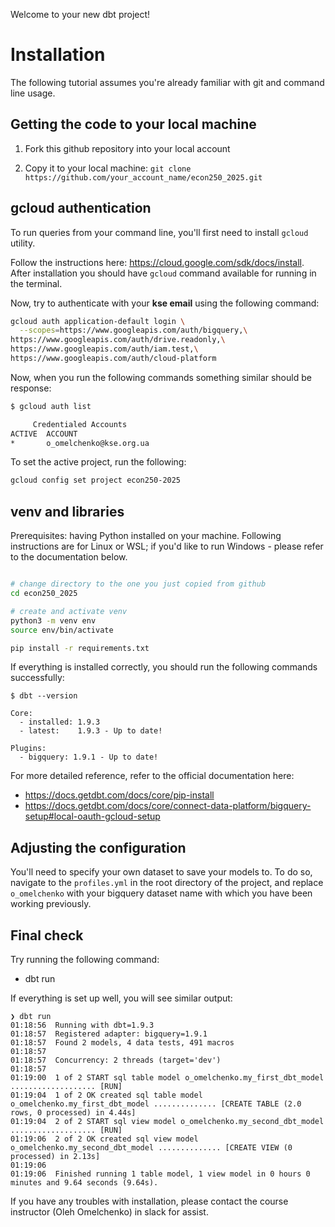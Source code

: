 Welcome to your new dbt project!

# Installation

The following tutorial assumes you're already familiar with git and command line usage.

## Getting the code to your local machine
1. Fork this github repository into your local account

2. Copy it to your local machine: `git clone https://github.com/your_account_name/econ250_2025.git`



## gcloud authentication

To run queries from your command line, you'll first need to install `gcloud` utility.

Follow the instructions here: https://cloud.google.com/sdk/docs/install. After installation you should have `gcloud` command available for running in the terminal.

Now, try to authenticate with your **kse email** using the following command: 

```bash
gcloud auth application-default login \
  --scopes=https://www.googleapis.com/auth/bigquery,\
https://www.googleapis.com/auth/drive.readonly,\
https://www.googleapis.com/auth/iam.test,\
https://www.googleapis.com/auth/cloud-platform
```

Now, when you run the following commands something similar should be response: 

```bash
$ gcloud auth list

     Credentialed Accounts
ACTIVE  ACCOUNT
*       o_omelchenko@kse.org.ua

```
To set the active project, run the following: 

```bash
gcloud config set project econ250-2025
```


## venv and libraries
Prerequisites: having Python installed on your machine. 
Following instructions are for Linux or WSL; if you'd like to run Windows - please refer to the documentation below.

```bash

# change directory to the one you just copied from github
cd econ250_2025 

# create and activate venv
python3 -m venv env 
source env/bin/activate

pip install -r requirements.txt

```

If everything is installed correctly, you should run the following commands successfully: 


```
$ dbt --version

Core:
  - installed: 1.9.3
  - latest:    1.9.3 - Up to date!

Plugins:
  - bigquery: 1.9.1 - Up to date!
```


For more detailed reference, refer to the official documentation here: 
- https://docs.getdbt.com/docs/core/pip-install
- https://docs.getdbt.com/docs/core/connect-data-platform/bigquery-setup#local-oauth-gcloud-setup

## Adjusting the configuration

You'll need to specify your own dataset to save your models to. To do so, navigate to the `profiles.yml` in the root directory of the project, and replace `o_omelchenko` with your bigquery dataset name with which you have been working previously.




## Final check

Try running the following command:
- dbt run

If everything is set up well, you will see similar output: 

```log
❯ dbt run
01:18:56  Running with dbt=1.9.3
01:18:57  Registered adapter: bigquery=1.9.1
01:18:57  Found 2 models, 4 data tests, 491 macros
01:18:57  
01:18:57  Concurrency: 2 threads (target='dev')
01:18:57  
01:19:00  1 of 2 START sql table model o_omelchenko.my_first_dbt_model ................... [RUN]
01:19:04  1 of 2 OK created sql table model o_omelchenko.my_first_dbt_model .............. [CREATE TABLE (2.0 rows, 0 processed) in 4.44s]
01:19:04  2 of 2 START sql view model o_omelchenko.my_second_dbt_model ................... [RUN]
01:19:06  2 of 2 OK created sql view model o_omelchenko.my_second_dbt_model .............. [CREATE VIEW (0 processed) in 2.13s]
01:19:06  
01:19:06  Finished running 1 table model, 1 view model in 0 hours 0 minutes and 9.64 seconds (9.64s).
```

If you have any troubles with installation, please contact the course instructor (Oleh Omelchenko) in slack for assist.

